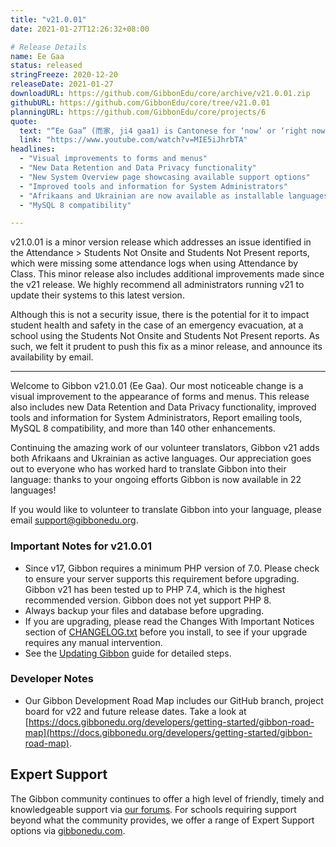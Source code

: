 ```yaml
---
title: "v21.0.01"
date: 2021-01-27T12:26:32+08:00

# Release Details
name: Ee Gaa
status: released
stringFreeze: 2020-12-20
releaseDate: 2021-01-27
downloadURL: https://github.com/GibbonEdu/core/archive/v21.0.01.zip
githubURL: https://github.com/GibbonEdu/core/tree/v21.0.01
planningURL: https://github.com/GibbonEdu/core/projects/6
quote:
  text: "“Ee Gaa” (而家, ji4 gaa1) is Cantonese for ‘now’ or ‘right now’, and is used to communicate in the present tense. For example ‘ngo ji gaa hai uk kei’ means ‘I am at home now’. It is one of few Cantonese words beginning with an e sound, and is often pronounced as ‘yee gaa’"
  link: "https://www.youtube.com/watch?v=MIE5iJhrbTA"
headlines:
  - "Visual improvements to forms and menus"
  - "New Data Retention and Data Privacy functionality"
  - "New System Overview page showcasing available support options"
  - "Improved tools and information for System Administrators"
  - "Afrikaans and Ukrainian are now available as installable languages"
  - "MySQL 8 compatibility"

---
```


v21.0.01 is a minor version release which addresses an issue identified in the Attendance > Students Not Onsite and Students Not Present reports, which were missing some attendance logs when using Attendance by Class. This minor release also includes additional improvements made since the v21 release. We highly recommend all administrators running v21 to update their systems to this latest version.

Although this is not a security issue, there is the potential for it to impact student health and safety in the case of an emergency evacuation, at a school using the Students Not Onsite and Students Not Present reports. As such, we felt it prudent to push this fix as a minor release, and announce its availability by email.

<hr/>

Welcome to Gibbon v21.0.01 (Ee Gaa). Our most noticeable change is a visual improvement to the appearance of forms and menus. This release also includes new Data Retention and Data Privacy functionality, improved tools and information for System Administrators, Report emailing tools, MySQL 8 compatibility, and more than 140 other enhancements.

Continuing the amazing work of our volunteer translators, Gibbon v21 adds both Afrikaans and Ukrainian as active languages. Our appreciation goes out to everyone who has worked hard to translate Gibbon into their language: thanks to your ongoing efforts Gibbon is now available in 22 languages!

If you would like to volunteer to translate Gibbon into your language, please email [support@gibbonedu.org](mailto:support@gibbonedu.org).

### Important Notes for v21.0.01

- Since v17, Gibbon requires a minimum PHP version of 7.0. Please check to ensure your server supports this requirement before upgrading. Gibbon v21 has been tested up to PHP 7.4, which is the highest recommended version. Gibbon does not yet support PHP 8.
- Always backup your files and database before upgrading.
- If you are upgrading, please read the Changes With Important Notices section of [CHANGELOG.txt](https://github.com/GibbonEdu/core/blob/main/CHANGELOG.txt) before you install, to see if your upgrade requires any manual intervention.
- See the [Updating Gibbon](https://docs.gibbonedu.org/administrators/getting-started/updating-gibbon/) guide for detailed steps.

### Developer Notes

- Our Gibbon Development Road Map includes our GitHub branch, project board for v22 and future release dates. Take a look at [https://docs.gibbonedu.org/developers/getting-started/gibbon-road-map](https://docs.gibbonedu.org/developers/getting-started/gibbon-road-map).

## Expert Support
The Gibbon community continues to offer a high level of friendly, timely and knowledgeable support via [our forums](https://ask.gibbonedu.org/). For schools requiring support beyond what the community provides, we offer a range of Expert Support options via [gibbonedu.com](http://gibbonedu.com).
